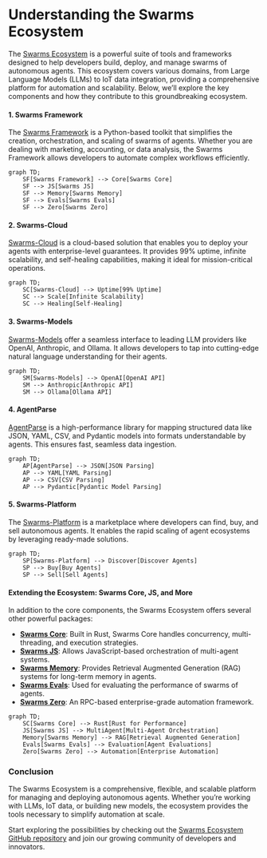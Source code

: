 # Understanding the Swarms Ecosystem

The [Swarms Ecosystem](https://github.com/The-Swarm-Corporation/swarm-ecosystem) is a powerful suite of tools and frameworks designed to help developers build, deploy, and manage swarms of autonomous agents. This ecosystem covers various domains, from Large Language Models (LLMs) to IoT data integration, providing a comprehensive platform for automation and scalability. Below, we’ll explore the key components and how they contribute to this groundbreaking ecosystem.

#### 1. **Swarms Framework**

The [Swarms Framework](https://github.com/The-Swarm-Corporation/swarm-ecosystem) is a Python-based toolkit that simplifies the creation, orchestration, and scaling of swarms of agents. Whether you are dealing with marketing, accounting, or data analysis, the Swarms Framework allows developers to automate complex workflows efficiently.

```mermaid
graph TD;
    SF[Swarms Framework] --> Core[Swarms Core]
    SF --> JS[Swarms JS]
    SF --> Memory[Swarms Memory]
    SF --> Evals[Swarms Evals]
    SF --> Zero[Swarms Zero]
```

#### 2. **Swarms-Cloud**

[Swarms-Cloud](https://github.com/The-Swarm-Corporation/swarm-ecosystem) is a cloud-based solution that enables you to deploy your agents with enterprise-level guarantees. It provides 99% uptime, infinite scalability, and self-healing capabilities, making it ideal for mission-critical operations.

```mermaid
graph TD;
    SC[Swarms-Cloud] --> Uptime[99% Uptime]
    SC --> Scale[Infinite Scalability]
    SC --> Healing[Self-Healing]
```

#### 3. **Swarms-Models**

[Swarms-Models](https://github.com/The-Swarm-Corporation/swarm-ecosystem) offer a seamless interface to leading LLM providers like OpenAI, Anthropic, and Ollama. It allows developers to tap into cutting-edge natural language understanding for their agents.

```mermaid
graph TD;
    SM[Swarms-Models] --> OpenAI[OpenAI API]
    SM --> Anthropic[Anthropic API]
    SM --> Ollama[Ollama API]
```

#### 4. **AgentParse**

[AgentParse](https://github.com/The-Swarm-Corporation/swarm-ecosystem) is a high-performance library for mapping structured data like JSON, YAML, CSV, and Pydantic models into formats understandable by agents. This ensures fast, seamless data ingestion.

```mermaid
graph TD;
    AP[AgentParse] --> JSON[JSON Parsing]
    AP --> YAML[YAML Parsing]
    AP --> CSV[CSV Parsing]
    AP --> Pydantic[Pydantic Model Parsing]
```

#### 5. **Swarms-Platform**

The [Swarms-Platform](https://github.com/The-Swarm-Corporation/swarm-ecosystem) is a marketplace where developers can find, buy, and sell autonomous agents. It enables the rapid scaling of agent ecosystems by leveraging ready-made solutions.

```mermaid
graph TD;
    SP[Swarms-Platform] --> Discover[Discover Agents]
    SP --> Buy[Buy Agents]
    SP --> Sell[Sell Agents]
```

#### Extending the Ecosystem: **Swarms Core**, **JS**, and More

In addition to the core components, the Swarms Ecosystem offers several other powerful packages:

- **[Swarms Core](https://github.com/kyegomez/swarms)**: Built in Rust, Swarms Core handles concurrency, multi-threading, and execution strategies.
- **[Swarms JS](https://github.com/The-Swarm-Corporation/swarm-js)**: Allows JavaScript-based orchestration of multi-agent systems.
- **[Swarms Memory](https://github.com/The-Swarm-Corporation/swarm-memory)**: Provides Retrieval Augmented Generation (RAG) systems for long-term memory in agents.
- **[Swarms Evals](https://github.com/The-Swarm-Corporation/swarm-evals)**: Used for evaluating the performance of swarms of agents.
- **[Swarms Zero](https://github.com/The-Swarm-Corporation/zero)**: An RPC-based enterprise-grade automation framework.

```mermaid
graph TD;
    SC[Swarms Core] --> Rust[Rust for Performance]
    JS[Swarms JS] --> MultiAgent[Multi-Agent Orchestration]
    Memory[Swarms Memory] --> RAG[Retrieval Augmented Generation]
    Evals[Swarms Evals] --> Evaluation[Agent Evaluations]
    Zero[Swarms Zero] --> Automation[Enterprise Automation]
```

### Conclusion

The Swarms Ecosystem is a comprehensive, flexible, and scalable platform for managing and deploying autonomous agents. Whether you’re working with LLMs, IoT data, or building new models, the ecosystem provides the tools necessary to simplify automation at scale.

Start exploring the possibilities by checking out the [Swarms Ecosystem GitHub repository](https://github.com/The-Swarm-Corporation/swarm-ecosystem) and join our growing community of developers and innovators.

